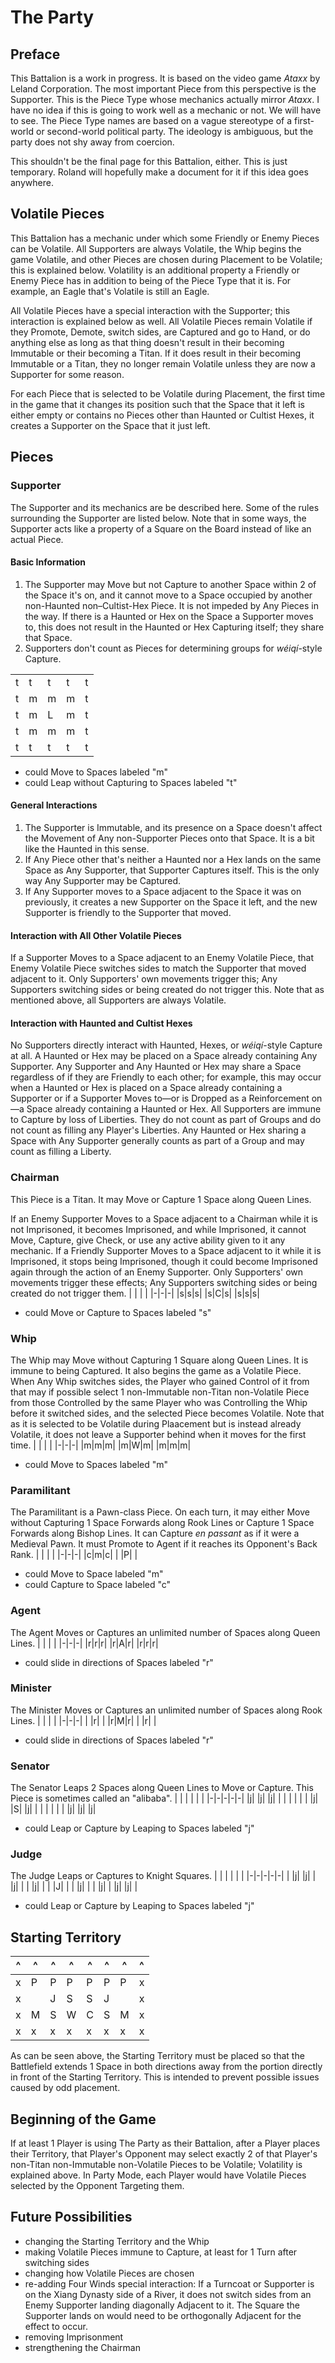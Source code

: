 # The Party
## Preface
This Battalion is a work in progress. It is based on the video game _Ataxx_ by Leland Corporation. The most important Piece from this perspective is the Supporter. This is the Piece Type whose mechanics actually mirror _Ataxx_. I have no idea if this is going to work well as a mechanic or not. We will have to see. The Piece Type names are based on a vague stereotype of a first-world or second-world political party. The ideology is ambiguous, but the party does not shy away from coercion.

This shouldn't be the final page for this Battalion, either. This is just temporary. Roland will hopefully make a document for it if this idea goes anywhere.
## Volatile Pieces
This Battalion has a mechanic under which some Friendly or Enemy Pieces can be Volatile. All Supporters are always Volatile, the Whip begins the game Volatile, and other Pieces are chosen during Placement to be Volatile; this is explained below. Volatility is an additional property a Friendly or Enemy Piece has in addition to being of the Piece Type that it is. For example, an Eagle that's Volatile is still an Eagle.

All Volatile Pieces have a special interaction with the Supporter; this interaction is explained below as well. All Volatile Pieces remain Volatile if they Promote, Demote, switch sides, are Captured and go to Hand, or do anything else as long as that thing doesn't result in their becoming Immutable or their becoming a Titan. If it does result in their becoming Immutable or a Titan, they no longer remain Volatile unless they are now a Supporter for some reason.

For each Piece that is selected to be Volatile during Placement, the first time in the game that it changes its position such that the Space that it left is either empty or contains no Pieces other than Haunted or Cultist Hexes, it creates a Supporter on the Space that it just left.
## Pieces
### Supporter
The Supporter and its mechanics are be described here. Some of the rules surrounding the Supporter are listed below. Note that in some ways, the Supporter acts like a property of a Square on the Board instead of like an actual Piece.
#### Basic Information
1. The Supporter may Move but not Capture to another Space within 2 of the Space it's on, and it cannot move to a Space occupied by another non-Haunted non–Cultist-Hex Piece. It is not impeded by Any Pieces in the way. If there is a Haunted or Hex on the Space a Supporter moves to, this does not result in the Haunted or Hex Capturing itself; they share that Space.
2. Supporters don't count as Pieces for determining groups for _wéiqí_-style Capture.

| | | | | |
|-|-|-|-|-|
|t|t|t|t|t|
|t|m|m|m|t|
|t|m|L|m|t|
|t|m|m|m|t|
|t|t|t|t|t|
* could Move to Spaces labeled "m"
* could Leap without Capturing to Spaces labeled "t"
#### General Interactions
1. The Supporter is Immutable, and its presence on a Space doesn't affect the Movement of Any non-Supporter Pieces onto that Space. It is a bit like the Haunted in this sense.
2. If Any Piece other that's neither a Haunted nor a Hex lands on the same Space as Any Supporter, that Supporter Captures itself. This is the only way Any Supporter may be Captured.
3. If Any Supporter moves to a Space adjacent to the Space it was on previously, it creates a new Supporter on the Space it left, and the new Supporter is friendly to the Supporter that moved.
#### Interaction with All Other Volatile Pieces
If a Supporter Moves to a Space adjacent to an Enemy Volatile Piece, that Enemy Volatile Piece switches sides to match the Supporter that moved adjacent to it. Only Supporters' own movements trigger this; Any Supporters switching sides or being created do not trigger this. Note that as mentioned above, all Supporters are always Volatile.
#### Interaction with Haunted and Cultist Hexes
No Supporters directly interact with Haunted, Hexes, or _wéiqí_-style Capture at all. A Haunted or Hex may be placed on a Space already containing Any Supporter. Any Supporter and Any Haunted or Hex may share a Space regardless of if they are Friendly to each other; for example, this may occur when a Haunted or Hex is placed on a Space already containing a Supporter or if a Supporter Moves to—or is Dropped as a Reinforcement on—a Space already containing a Haunted or Hex. All Supporters are immune to Capture by loss of Liberties. They do not count as part of Groups and do not count as filling any Player's Liberties. Any Haunted or Hex sharing a Space with Any Supporter generally counts as part of a Group and may count as filling a Liberty.
### Chairman
This Piece is a Titan. It may Move or Capture 1 Space along Queen Lines.

If an Enemy Supporter Moves to a Space adjacent to a Chairman while it is not Imprisoned, it becomes Imprisoned, and while Imprisoned, it cannot Move, Capture, give Check, or use any active ability given to it any mechanic. If a Friendly Supporter Moves to a Space adjacent to it while it is Imprisoned, it stops being Imprisoned, though it could become Imprisoned again through the action of an Enemy Supporter. Only Supporters' own movements trigger these effects; Any Supporters switching sides or being created do not trigger them.
| | | |
|-|-|-|
|s|s|s|
|s|C|s|
|s|s|s|
* could Move or Capture to Spaces labeled "s"
### Whip
The Whip may Move without Capturing 1 Square along Queen Lines. It is immune to being Captured. It also begins the game as a Volatile Piece. When Any Whip switches sides, the Player who gained Control of it from that may if possible select 1 non-Immutable non-Titan non-Volatile Piece from those Controlled by the same Player who was Controlling the Whip before it switched sides, and the selected Piece becomes Volatile. Note that as it is selected to be Volatile during Plaacement but is instead already Volatile, it does not leave a Supporter behind when it moves for the first time.
| | | |
|-|-|-|
|m|m|m|
|m|W|m|
|m|m|m|
* could Move to Spaces labeled "m"
### Paramilitant
The Paramilitant is a Pawn-class Piece. On each turn, it may either Move without Capturing 1 Space Forwards along Rook Lines or Capture 1 Space Forwards along Bishop Lines. It can Capture _en passant_ as if it were a Medieval Pawn. It must Promote to Agent if it reaches its Opponent's Back Rank.
| | | |
|-|-|-|
|c|m|c|
| |P| |
* could Move to Space labeled "m"
* could Capture to Space labeled "c"
### Agent
The Agent Moves or Captures an unlimited number of Spaces along Queen Lines.
| | | |
|-|-|-|
|r|r|r|
|r|A|r|
|r|r|r|
* could slide in directions of Spaces labeled "r"
### Minister
The Minister Moves or Captures an unlimited number of Spaces along Rook Lines.
| | | |
|-|-|-|
| |r| |
|r|M|r|
| |r| |
* could slide in directions of Spaces labeled "r"
### Senator
The Senator Leaps 2 Spaces along Queen Lines to Move or Capture. This Piece is sometimes called an "alibaba".
| | | | | |
|-|-|-|-|-|
|j| |j| |j|
| | | | | |
|j| |S| |j|
| | | | | |
|j| |j| |j|
* could Leap or Capture by Leaping to Spaces labeled "j"
### Judge
The Judge Leaps or Captures to Knight Squares.
| | | | | |
|-|-|-|-|-|
| |j| |j| |
|j| | | |j|
| | |J| | |
|j| | | |j|
| |j| |j| |
* could Leap or Capture by Leaping to Spaces labeled "j"
## Starting Territory
|^|^|^|^|^|^|^|^|
|-|-|-|-|-|-|-|-|
|x|P|P|P|P|P|P|x|
|x| |J|S|S|J| |x|
|x|M|S|W|C|S|M|x|
|x|x|x|x|x|x|x|x|

As can be seen above, the Starting Territory must be placed so that the Battlefield extends 1 Space in both directions away from the portion directly in front of the Starting Territory. This is intended to prevent possible issues caused by odd placement.
## Beginning of the Game
If at least 1 Player is using The Party as their Battalion, after a Player places their Territory, that Player's Opponent may select exactly 2 of that Player's non-Titan non-Immutable non-Volatile Pieces to be Volatile; Volatility is explained above. In Party Mode, each Player would have Volatile Pieces selected by the Opponent Targeting them.
## Future Possibilities
* changing the Starting Territory and the Whip
* making Volatile Pieces immune to Capture, at least for 1 Turn after switching sides
* changing how Volatile Pieces are chosen
* re-adding Four Winds special interaction: If a Turncoat or Supporter is on the Xiang Dynasty side of a River, it does not switch sides from an Enemy Supporter landing diagonally Adjacent to it. The Square the Supporter lands on would need to be orthogonally Adjacent for the effect to occur.
* removing Imprisonment
* strengthening the Chairman
